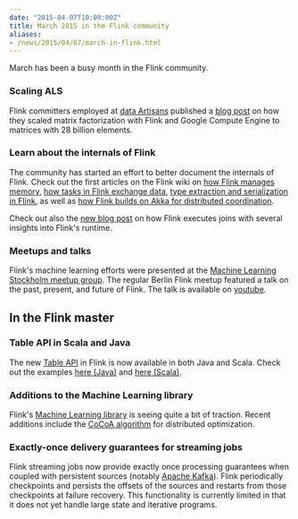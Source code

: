 ```yaml
---
date: "2015-04-07T10:00:00Z"
title: March 2015 in the Flink community
aliases:
- /news/2015/04/07/march-in-flink.html
---
```


March has been a busy month in the Flink community.

### Scaling ALS

Flink committers employed at [data Artisans](http://data-artisans.com) published a [blog post](http://data-artisans.com/how-to-factorize-a-700-gb-matrix-with-apache-flink/) on how they scaled matrix factorization with Flink and Google Compute Engine to matrices with 28 billion elements.

### Learn about the internals of Flink

The community has started an effort to better document the internals
of Flink. Check out the first articles on the Flink wiki on [how Flink
manages
memory](https://cwiki.apache.org/confluence/pages/viewpage.action?pageId=53741525),
[how tasks in Flink exchange
data](https://cwiki.apache.org/confluence/display/FLINK/Data+exchange+between+tasks),
[type extraction and serialization in
Flink](https://cwiki.apache.org/confluence/display/FLINK/Type+System%2C+Type+Extraction%2C+Serialization),
as well as [how Flink builds on Akka for distributed
coordination](https://cwiki.apache.org/confluence/display/FLINK/Akka+and+Actors).

Check out also the [new blog
post](http://flink.apache.org/news/2015/03/13/peeking-into-Apache-Flinks-Engine-Room.html)
on how Flink executes joins with several insights into Flink's runtime.

### Meetups and talks

Flink's machine learning efforts were presented at the [Machine
Learning Stockholm meetup
group](http://www.meetup.com/Machine-Learning-Stockholm/events/221144997/). The
regular Berlin Flink meetup featured a talk on the past, present, and
future of Flink. The talk is available on
[youtube](https://www.youtube.com/watch?v=fw2DBE6ZiEQ&feature=youtu.be).

## In the Flink master

### Table API in Scala and Java

The new [Table
API](https://github.com/apache/flink/tree/master/flink-libraries/flink-table)
in Flink is now available in both Java and Scala. Check out the
examples [here (Java)](https://github.com/apache/flink/blob/master/flink-libraries/flink-table/src/main/java/org/apache/flink/examples/java/JavaTableExample.java) and [here (Scala)](https://github.com/apache/flink/tree/master/flink-libraries/flink-table/src/main/scala/org/apache/flink/examples/scala).

### Additions to the Machine Learning library

Flink's [Machine Learning
library](https://github.com/apache/flink/tree/master/flink-libraries/flink-ml)
is seeing quite a bit of traction. Recent additions include the [CoCoA
algorithm](http://arxiv.org/abs/1409.1458) for distributed
optimization.

### Exactly-once delivery guarantees for streaming jobs

Flink streaming jobs now provide exactly once processing guarantees
when coupled with persistent sources (notably [Apache
Kafka](http://kafka.apache.org)). Flink periodically checkpoints and
persists the offsets of the sources and restarts from those
checkpoints at failure recovery. This functionality is currently
limited in that it does not yet handle large state and iterative
programs.

